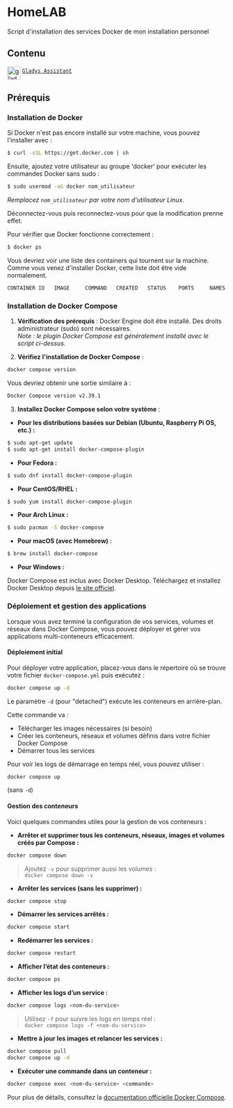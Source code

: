 # HomeLAB

Script d'installation des services Docker de mon installation personnel

## Contenu
<a href="gladysassistant"><img src="https://gladysassistant.com/en/img/external/github-gladys-logo.png" alt="gladysassistant" height="30" align="top"/></a> [`Gladys Assistant`](GladysAssistant)
<!-- 
- <a href="affine"><img src="https://paper.pro/icons/mac/affine.png" alt="affine" height="35" align="top"/></a> [`Affine`](affine)
- <a href="nextcloud"><img src="https://avatars.githubusercontent.com/u/19211038?s=200&v=4" alt="nextcloud" height="30" align="top"/></a> [`Nextcloud`](nextcloud)
-->

## Prérequis

### Installation de Docker

Si Docker n'est pas encore installé sur votre machine, vous pouvez l'installer avec :

```bash
$ curl -sSL https://get.docker.com | sh
```

Ensuite, ajoutez votre utilisateur au groupe 'docker' pour exécuter les commandes Docker sans sudo :

```bash
$ sudo usermod -aG docker nom_utilisateur
```
*Remplacez `nom_utilisateur` par votre nom d'utilisateur Linux.*

Déconnectez-vous puis reconnectez-vous pour que la modification prenne effet.

Pour vérifier que Docker fonctionne correctement :

```bash
$ docker ps
```

Vous devriez voir une liste des containers qui tournent sur la machine. Comme vous venez d'installer Docker, cette liste doit être vide normalement.
```bash
CONTAINER ID   IMAGE     COMMAND   CREATED   STATUS    PORTS     NAMES
```

### Installation de Docker Compose

1. **Vérification des prérequis** : Docker Engine doit être installé. Des droits administrateur (sudo) sont nécessaires.  
   *Note : le plugin Docker Compose est généralement installé avec le script ci-dessus.*

2. **Vérifiez l'installation de Docker Compose** :

```bash
docker compose version
```

Vous devriez obtenir une sortie similaire à :

```bash
Docker Compose version v2.39.1
```

3. **Installez Docker Compose selon votre système** :

* **Pour les distributions basées sur Debian (Ubuntu, Raspberry Pi OS, etc.) :**

```bash
$ sudo apt-get update
$ sudo apt-get install docker-compose-plugin
```

* **Pour Fedora :**

```bash
$ sudo dnf install docker-compose-plugin
```

* **Pour CentOS/RHEL :**

```bash
$ sudo yum install docker-compose-plugin
```

* **Pour Arch Linux :**

```bash
$ sudo pacman -S docker-compose
```

* **Pour macOS (avec Homebrew) :**

```bash
$ brew install docker-compose
```

* **Pour Windows :**

Docker Compose est inclus avec Docker Desktop. Téléchargez et installez Docker Desktop depuis [le site officiel](https://www.docker.com/products/docker-desktop/).

### Déploiement et gestion des applications

Lorsque vous avez terminé la configuration de vos services, volumes et réseaux dans Docker Compose, vous pouvez déployer et gérer vos applications multi-conteneurs efficacement.

#### Déploiement initial

Pour déployer votre application, placez-vous dans le répertoire où se trouve votre fichier `docker-compose.yml` puis exécutez :

```bash
docker compose up -d
```
Le paramètre `-d` (pour "detached") exécute les conteneurs en arrière-plan.

Cette commande va :
- Télécharger les images nécessaires (si besoin)
- Créer les conteneurs, réseaux et volumes définis dans votre fichier Docker Compose
- Démarrer tous les services

Pour voir les logs de démarrage en temps réel, vous pouvez utiliser :

```bash
docker compose up
```
(sans `-d`)

#### Gestion des conteneurs

Voici quelques commandes utiles pour la gestion de vos conteneurs :

* **Arrêter et supprimer tous les conteneurs, réseaux, images et volumes créés par Compose :**

```bash
docker compose down
```
> Ajoutez `-v` pour supprimer aussi les volumes :  
> `docker compose down -v`

* **Arrêter les services (sans les supprimer) :**

```bash
docker compose stop
```

* **Démarrer les services arrêtés :**

```bash
docker compose start
```

* **Redémarrer les services :**

```bash
docker compose restart
```

* **Afficher l’état des conteneurs :**

```bash
docker compose ps
```

* **Afficher les logs d’un service :**

```bash
docker compose logs <nom-du-service>
```
> Utilisez `-f` pour suivre les logs en temps réel :  
> `docker compose logs -f <nom-du-service>`

* **Mettre à jour les images et relancer les services :**

```bash
docker compose pull
docker compose up -d
```

* **Exécuter une commande dans un conteneur :**

```bash
docker compose exec <nom-du-service> <commande>
```
Pour plus de détails, consultez la [documentation officielle Docker Compose](https://docs.docker.com/compose/reference/).
